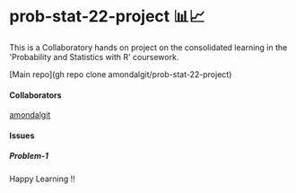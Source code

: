 # prob-stat-22-project 📊📈

This is a Collaboratory hands on project on the consolidated learning in the 'Probability and Statistics with R' coursework.

[Main repo](gh repo clone amondalgit/prob-stat-22-project)

#### Collaborators

[amondalgit](https://github.com/amondalgit)

#### Issues

##### Problem-1

Happy Learning !!
